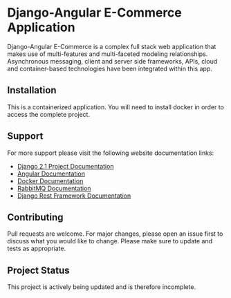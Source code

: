 # Django-Angular E-Commerce Application

Django-Angular E-Commerce is a complex full stack web application that makes use of multi-features and multi-faceted modeling relationships.  Asynchronous messaging, client and server side frameworks, APIs, cloud and container-based technologies have been integrated within this app.

## Installation

This is a containerized application.  You will need to install docker in order to access the complete project.  


## Support

For more support please visit the following website documentation links:
* [Django 2.1 Project Documentation](https://docs.djangoproject.com/en/2.1/)
* [Angular Documentation](https://angular.io/docs)
* [Docker Documentation](https://docs.docker.com/)
* [RabbitMQ Documentation](https://www.rabbitmq.com/documentation.html)
* [Django Rest Framework Documentation](https://www.django-rest-framework.org/)


## Contributing

Pull requests are welcome.  For major changes, please open an issue first to discuss what you would like to change.  Please make sure to update and tests as appropriate.

## Project Status

This project is actively being updated and is therefore incomplete.